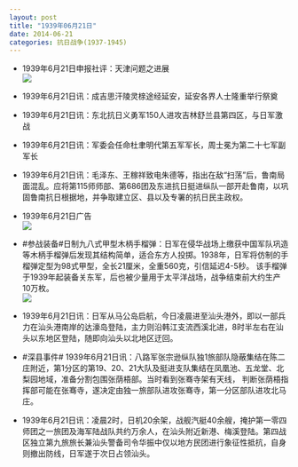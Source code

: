 ```yaml
---
layout: post
title: "1939年06月21日"
date: 2014-06-21
categories: 抗日战争(1937-1945)
---
```


<meta name="referrer" content="no-referrer" />

- 1939年6月21日申报社评：天津问题之进展 <br/><img src="https://ww1.sinaimg.cn/large/aca367d8jw1ehm3w1lrwtj20nk0xok87.jpg" />

- 1939年6月21日讯：成吉思汗陵灵榇途经延安，延安各界人士隆重举行祭奠 

- 1939年6月21日讯：东北抗日义勇军150人进攻吉林舒兰县第四区，与日军激战 

- 1939年6月21日讯：军委会任命杜聿明代第五军军长，周士冕为第二十七军副军长 

- 1939年6月21日讯：毛泽东、王稼祥致电朱德等，指出在敌“扫荡”后，鲁南局面混乱。应将第115师师部、第686团及东进抗日挺进纵队一部开赴鲁南，以巩固鲁南抗日根据地，并争取建立区、县以及专署的抗日民主政权。 

- 1939年6月21日广告 <br/><img src="https://ww2.sinaimg.cn/large/aca367d8jw1ehlkt6rgpyj20kp0j1n4a.jpg" />

- #参战装备#日制九八式甲型木柄手榴弹：日军在侵华战场上缴获中国军队巩造等木柄手榴弹后发现其结构简单，适合东方人投掷。1938年，日军将仿制的手榴弹定型为98式甲型，全长21厘米，全重560克，引信延迟4-5秒。 该手榴弹于1939年起装备关东军，后也被少量用于太平洋战场，战争结束前大约生产10万枚。 <br/><img src="https://ww1.sinaimg.cn/large/aca367d8jw1ehli81vuuxj204j0vkjti.jpg" />

- 1939年6月21日讯：日军从马公岛启航，今日凌晨进至汕头港外，即以一部兵力在汕头港南岸的达濠岛登陆，主力则沿韩江支流西溪北进，8时半左右在汕头以东地区登陆，随即向汕头以北地区迂回。 

- #深县事件# 1939年6月21日讯：八路军张宗逊纵队独1旅部队隐蔽集结在陈二庄附近，第1分区的第19、20、21大队及挺进支队集结在凤凰池、五龙堂、北梨园地域，准备分割包围张荫梧部。当时看到张骞寺架有天线， 判断张荫梧指挥部可能在张骞寺，遂决定由独一旅部队进攻张骞寺，第一分区部队进攻北马庄。 

- 1939年6月21日讯：凌晨2时，日机20余架，战舰汽艇40余艘，掩护第一零四师团之一旅团及海军陆战队共约万余人，在汕头附近新港、梅溪登陆。第四战区独立第九旅旅长兼汕头警备司令华振中仅以地方民团进行象征性抵抗，自身则撤出防线，日军遂于次日占领汕头。 

